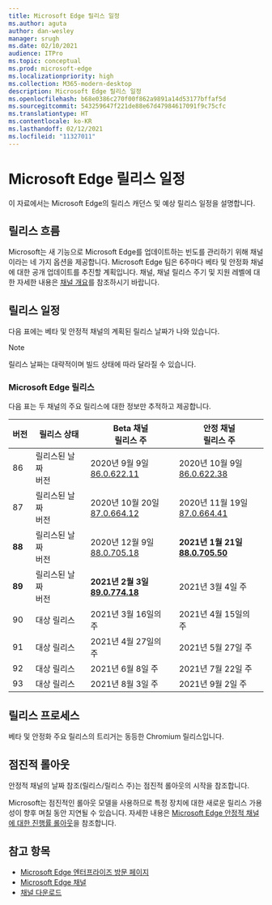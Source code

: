```yaml
---
title: Microsoft Edge 릴리스 일정
ms.author: aguta
author: dan-wesley
manager: srugh
ms.date: 02/10/2021
audience: ITPro
ms.topic: conceptual
ms.prod: microsoft-edge
ms.localizationpriority: high
ms.collection: M365-modern-desktop
description: Microsoft Edge 릴리스 일정
ms.openlocfilehash: b68e0386c270f00f862a9891a14d53177bffaf5d
ms.sourcegitcommit: 543259647f221de88e67d47984617091f9c75cfc
ms.translationtype: HT
ms.contentlocale: ko-KR
ms.lasthandoff: 02/12/2021
ms.locfileid: "11327011"
---
```

# Microsoft Edge 릴리스 일정

이 자료에서는 Microsoft Edge의 릴리스 캐던스 및 예상 릴리스 일정을 설명합니다.

## 릴리스 흐름

Microsoft는 새 기능으로 Microsoft Edge를 업데이트하는 빈도를 관리하기 위해 채널이라는 네 가지 옵션을 제공합니다. Microsoft Edge 팀은 6주마다 베타 및 안정화 채널에 대한 공개 업데이트를 추진할 계획입니다. 채널, 채널 릴리스 주기 및 지원 레벨에 대한 자세한 내용은 [채널 개요](https://docs.microsoft.com/DeployEdge/microsoft-edge-channels#channel-overview)를 참조하시기 바랍니다.

## 릴리스 일정

다음 표에는 베타 및 안정적 채널의 계획된 릴리스 날짜가 나와 있습니다.

> [!NOTE]
> 릴리스 날짜는 대략적이며 빌드 상태에 따라 달라질 수 있습니다.

### Microsoft Edge 릴리스

다음 표는 두 채널의 주요 릴리스에 대한 정보만 추적하고 제공합니다.

| 버전 | 릴리스 상태 | Beta 채널<br>릴리스 주 | 안정 채널<br>릴리스 주 |
|---------|-----|------|--------|
| 86 | 릴리스된 날짜<br>버전 | 2020년 9월 9일<br>[86.0.622.11](https://docs.microsoft.com/deployedge/microsoft-edge-relnote-archive-beta-channel#version-86062211-september-9) | 2020년 10월 9일<br>[86.0.622.38](https://docs.microsoft.com/deployedge/microsoft-edge-relnote-stable-channel#version-86062238-october-9) |
| 87 | 릴리스된 날짜<br>버전 | 2020년 10월 20일<br>[87.0.664.12](https://docs.microsoft.com/deployedge/microsoft-edge-relnote-beta-channel#version-87066412-october-20) | 2020년 11월 19일<br>[87.0.664.41](https://docs.microsoft.com/deployedge/microsoft-edge-relnote-stable-channel#version-87066441-november-19) |
| **88** | 릴리스된 날짜<br>버전 | 2020년 12월 9일<br>[88.0.705.18](https://docs.microsoft.com/deployedge/microsoft-edge-relnote-beta-channel#version-88070518-december-9) | **2021년 1월 21일**<br>**[88.0.705.50](https://docs.microsoft.com/deployedge/microsoft-edge-relnote-stable-channel#version-88070550-january-21)**|
| **89** | 릴리스된 날짜<br>버전 | **2021년 2월 3일**<br>**[89.0.774.18](https://docs.microsoft.com/deployedge/microsoft-edge-relnote-beta-channel#version-89077418-february-3)** | 2021년 3월 4일 주 |
| 90 | 대상 릴리스 | 2021년 3월 16일의 주 | 2021년 4월 15일의 주 |
| 91 | 대상 릴리스 | 2021년 4월 27일의 주 | 2021년 5월 27일 주 |
| 92 | 대상 릴리스 | 2021년 6월 8일 주 | 2021년 7월 22일 주 |
| 93 | 대상 릴리스 | 2021년 8월 3일 주 | 2021년 9월 2일 주 |

## 릴리스 프로세스

베타 및 안정화 주요 릴리스의 트리거는 동등한 Chromium 릴리스입니다.

## 점진적 롤아웃

안정적 채널의 날짜 참조(릴리스/릴리스 주)는 점진적 롤아웃의 시작을 참조합니다.

Microsoft는 점진적인 롤아웃 모델을 사용하므로 특정 장치에 대한 새로운 릴리스 가용성이 향후 며칠 동안 지연될 수 있습니다. 자세한 내용은 [Microsoft Edge 안정적 채널에 대한 진행률 롤아웃](microsoft-edge-update-progressive-rollout.md)을 참조합니다.

## 참고 항목

- [Microsoft Edge 엔터프라이즈 방문 페이지](https://aka.ms/EdgeEnterprise)
- [Microsoft Edge 채널](microsoft-edge-channels.md)
- [채널 다운로드](https://www.microsoft.com/edge/business/download)